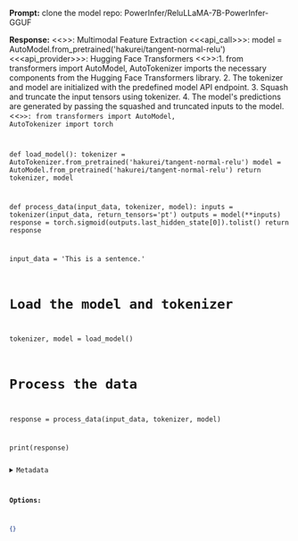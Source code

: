**Prompt:**
clone the model repo: PowerInfer/ReluLLaMA-7B-PowerInfer-GGUF

**Response:**
<<<domain>>>: Multimodal Feature Extraction
<<<api_call>>>: model = AutoModel.from_pretrained('hakurei/tangent-normal-relu')
<<<api_provider>>>: Hugging Face Transformers
<<<explanation>>>:1. from transformers import AutoModel, AutoTokenizer imports the necessary components from the Hugging Face Transformers library.
2. The tokenizer and model are initialized with the predefined model API endpoint.
3. Squash and truncate the input tensors using tokenizer.
4. The model's predictions are generated by passing the squashed and truncated inputs to the model.<<<code>>>:
from transformers import AutoModel, AutoTokenizer
import torch

def load_model():
    tokenizer = AutoTokenizer.from_pretrained('hakurei/tangent-normal-relu')
    model = AutoModel.from_pretrained('hakurei/tangent-normal-relu')
    return tokenizer, model

def process_data(input_data, tokenizer, model):
    inputs = tokenizer(input_data, return_tensors='pt')
    outputs = model(**inputs)
    response = torch.sigmoid(outputs.last_hidden_state[0]).tolist()
    return response

input_data = 'This is a sentence.'

# Load the model and tokenizer
tokenizer, model = load_model()
# Process the data
response = process_data(input_data, tokenizer, model)

print(response)

<details><summary>Metadata</summary>

- Duration: 16708 ms
- Datetime: 2024-01-12T12:52:02.504554
- Model: gorilla-7b-hf-v1

</details>

**Options:**
```json
{}
```

